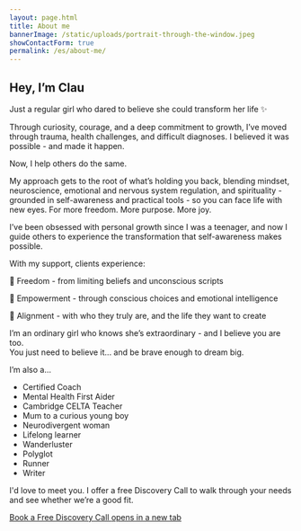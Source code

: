 ```yaml
---
layout: page.html
title: About me
bannerImage: /static/uploads/portrait-through-the-window.jpeg
showContactForm: true
permalink: /es/about-me/
---
```

## Hey, I’m Clau 

Just a regular girl who dared to believe she could transform her life ✨

Through curiosity, courage, and a deep commitment to growth, I’ve moved through trauma, health challenges, and difficult diagnoses. I believed it was possible - and made it happen.

Now, I help others do the same.

My approach gets to the root of what’s holding you back, blending mindset, neuroscience, emotional and nervous system regulation, and spirituality - grounded in self-awareness and practical tools - so you can face life with new eyes. For more freedom. More purpose. More joy.

I’ve been obsessed with personal growth since I was a teenager, and now I guide others to experience the transformation that self-awareness makes possible.

With my support, clients experience:

🧠 Freedom - from limiting beliefs and unconscious scripts

💪 Empowerment - through conscious choices and emotional intelligence

🌿 Alignment - with who they truly are, and the life they want to create

I’m an ordinary girl who knows she’s extraordinary - and I believe you are too.\
You just need to believe it... and be brave enough to dream big.

I’m also a…

* Certified Coach
* Mental Health First Aider
* Cambridge CELTA Teacher
* Mum to a curious young boy
* Neurodivergent woman
* Lifelong learner
* Wanderluster
* Polyglot
* Runner
* Writer

I'd love to meet you. I offer a free Discovery Call to walk through your needs and see whether we’re a good fit.

<a href="https://claudiadecarlo.zohobookings.eu/#/240577000000038054" rel="noopener noreferrer" class="btn" target="_blank">Book a Free Discovery Call <span class="sr-only">opens in a new tab</span></a>
